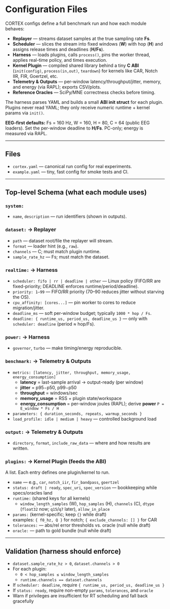 # Configuration Files

CORTEX configs define a full benchmark run and how each module behaves:

- **Replayer** — streams dataset samples at the true sampling rate **Fs**.
- **Scheduler** — slices the stream into fixed windows (**W**) with hop (**H**) and assigns release times and deadlines (**H/Fs**).
- **Harness** — loads plugins, calls `process()`, pins the worker thread, applies real-time policy, and times execution.
- **Kernel Plugin** — compiled shared library behind a tiny **C ABI** (`init(config)`, `process(in,out)`, `teardown`) for kernels like CAR, Notch IIR, FIR, Goertzel, etc.
- **Telemetry & Outputs** — per-window latency/throughput/jitter, memory, and energy (via RAPL); exports CSV/plots.
- **Reference Oracles** — SciPy/MNE correctness checks before timing.

The harness parses YAML and builds a small **ABI init struct** for each plugin. Plugins never read YAML; they only receive numeric runtime + kernel params via `init()`.

**EEG-first defaults:** Fs = 160 Hz, W = 160, H = 80, C = 64 (public EEG loaders). Set the per-window deadline to **H/Fs**. PC-only; energy is measured via RAPL.

---

## Files
- `cortex.yaml` — canonical run config for real experiments.
- `example.yaml` — tiny, fast config for smoke tests and CI.

---

## Top-level Schema (what each module uses)

### `system:`
- `name`, `description` — run identifiers (shown in outputs).

### `dataset:`  → **Replayer**
- `path` — dataset root/file the replayer will stream.
- `format` — loader hint (e.g., `raw`).
- `channels` — C; must match plugin runtime.
- `sample_rate_hz` — Fs; must match the dataset.

### `realtime:`  → **Harness**
- `scheduler: fifo | rr | deadline | other` — Linux policy (FIFO/RR are fixed-priority; DEADLINE enforces runtime/period/deadline).
- `priority: 1–99` — FIFO/RR priority (70–90 reduces jitter without starving the OS).
- `cpu_affinity: [cores...]` — pin worker to cores to reduce migration/jitter.
- `deadline_ms` — soft per-window budget; typically `1000 * hop / Fs`.
- `deadline: { runtime_us, period_us, deadline_us }` — only with `scheduler: deadline` (period ≈ hop/Fs).

### `power:`  → **Harness**
- `governor`, `turbo` — make timing/energy reproducible.

### `benchmark:`  → **Telemetry & Outputs**
- `metrics: [latency, jitter, throughput, memory_usage, energy_consumption]`
  - **latency** = last-sample arrival → output-ready (per window)
  - **jitter** = p95−p50, p99−p50
  - **throughput** = windows/sec
  - **memory_usage** = RSS + plugin state/workspace
  - **energy_consumption** = per-window joules (RAPL); derive **power** `P = E_window * Fs / H`
- `parameters: { duration_seconds, repeats, warmup_seconds }`
- `load_profile: idle | medium | heavy` — controlled background load

### `output:`  → **Telemetry & Outputs**
- `directory`, `format`, `include_raw_data` — where and how results are written.

### `plugins:`  → **Kernel Plugin** (feeds the ABI)
A list. Each entry defines one plugin/kernel to run.
- `name` — e.g., `car`, `notch_iir`, `fir_bandpass`, `goertzel`
- `status: draft | ready`, `spec_uri`, `spec_version` — bookkeeping while specs/oracles land
- `runtime:` (shared keys for all kernels)
  - `window_length_samples` (W), `hop_samples` (H), `channels` (C), `dtype` (`float32` now; `q15`/`q7` later), `allow_in_place`
- `params:` (kernel-specific; keep `{}` while draft)  
  examples: `{ f0_hz, Q }` for notch; `{ exclude_channels: [] }` for CAR
- `tolerances:` — abs/rel error thresholds vs. oracle (null while draft)
- `oracle:` — path to gold bundle (null while draft)

---

## Validation (harness should enforce)
- `dataset.sample_rate_hz > 0`, `dataset.channels > 0`
- For each plugin:
  - `0 < hop_samples ≤ window_length_samples`
  - `runtime.channels == dataset.channels`
- If `scheduler: deadline`, require `{ runtime_us, period_us, deadline_us }`
- If `status: ready`, require non-empty `params`, `tolerances`, and `oracle`
- Warn if privileges are insufficient for RT scheduling and fall back gracefully
